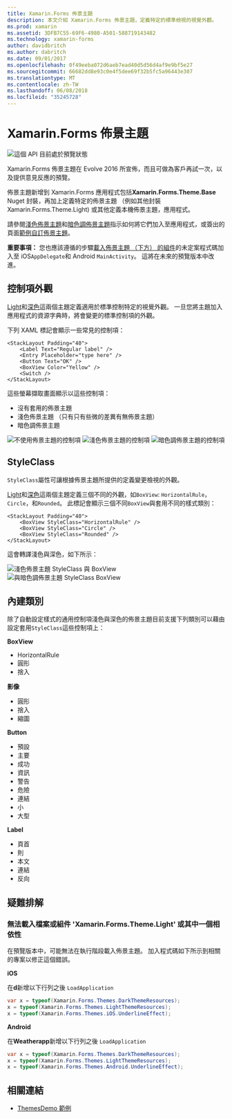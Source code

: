 ```yaml
---
title: Xamarin.Forms 佈景主題
description: 本文介紹 Xamarin.Forms 佈景主題，定義特定的標準檢視的視覺外觀。
ms.prod: xamarin
ms.assetid: 3DFB7C55-69F6-4980-A501-588719143482
ms.technology: xamarin-forms
author: davidbritch
ms.author: dabritch
ms.date: 09/01/2017
ms.openlocfilehash: 0f49eeba072d6aeb7ead40d5d56d4af9e9bf5e27
ms.sourcegitcommit: 66682dd8e93c0e4f5dee69f32b5fc5a96443e307
ms.translationtype: MT
ms.contentlocale: zh-TW
ms.lasthandoff: 06/08/2018
ms.locfileid: "35245728"
---
```

# <a name="xamarinforms-themes"></a>Xamarin.Forms 佈景主題

![](~/media/shared/preview.png "這個 API 目前處於預覽狀態")

Xamarin.Forms 佈景主題在 Evolve 2016 所宣佈，而且可做為客戶再試一次，以及提供意見反應的預覽。

佈景主題新增到 Xamarin.Forms 應用程式包括**Xamarin.Forms.Theme.Base** Nuget 封裝，再加上定義特定的佈景主題 （例如其他封裝 Xamarin.Forms.Theme.Light) 或其他定義本機佈景主題，應用程式。

請參閱[淺色佈景主題](light.md)和[暗色調佈景主題](dark.md)指示如何將它們加入至應用程式，或簽出的頁面[範例自訂佈景主題](custom.md)。

**重要事項：** 您也應該遵循的步驟[載入佈景主題 （下方） 的組件](#loadtheme)的未定案程式碼加入至 iOS`AppDelegate`和 Android `MainActivity`。 這將在未來的預覽版本中改進。


## <a name="control-appearance"></a>控制項外觀

[Light](light.md)和[深色](dark.md)這兩個主題定義適用於標準控制特定的視覺外觀。 一旦您將主題加入應用程式的資源字典時，將會變更的標準控制項的外觀。

下列 XAML 標記會顯示一些常見的控制項：

```xaml
<StackLayout Padding="40">
    <Label Text="Regular label" />
    <Entry Placeholder="type here" />
    <Button Text="OK" />
    <BoxView Color="Yellow" />
    <Switch />
</StackLayout>
```

這些螢幕擷取畫面顯示以這些控制項：

* 沒有套用的佈景主題
* 淺色佈景主題 （只有只有些微的差異有無佈景主題）
* 暗色調佈景主題

![](images/standard-none-sml.png "不使用佈景主題的控制項") ![](images/standard-light-sml.png "淺色佈景主題的控制項") ![](images/standard-dark-sml.png "暗色調佈景主題的控制項")

<a name="styleclass" />

## <a name="styleclass"></a>StyleClass

`StyleClass`屬性可讓根據佈景主題所提供的定義變更檢視的外觀。

[Light](light.md)和[深色](dark.md)這兩個主題定義三個不同的外觀，如`BoxView`: `HorizontalRule`， `Circle`，和`Rounded`。 此標記會顯示三個不同`BoxView`與套用不同的樣式類別：

```xaml
<StackLayout Padding="40">
    <BoxView StyleClass="HorizontalRule" />
    <BoxView StyleClass="Circle" />
    <BoxView StyleClass="Rounded" />
</StackLayout>
```

這會轉譯淺色與深色，如下所示：

![](images/boxview-light-sml.png "淺色佈景主題 StyleClass 與 BoxView") ![](images/boxview-dark-sml.png "與暗色調佈景主題 StyleClass BoxView")

<a name="builtin" />

## <a name="built-in-classes"></a>內建類別

除了自動設定樣式的通用控制項淺色與深色的佈景主題目前支援下列類別可以藉由設定套用`StyleClass`這些控制項上：

**BoxView**

* HorizontalRule
* 圓形
* 捨入

**影像**

* 圓形
* 捨入
* 縮圖

**Button**

* 預設
* 主要
* 成功
* 資訊
* 警告
* 危險
* 連結
* 小
* 大型

**Label**

* 頁首
* 則
* 本文
* 連結
* 反向


## <a name="troubleshooting"></a>疑難排解

<a name="loadtheme" />

### <a name="could-not-load-file-or-assembly-xamarinformsthemelight-or-one-of-its-dependencies"></a>無法載入檔案或組件 'Xamarin.Forms.Theme.Light' 或其中一個相依性

在預覽版本中，可能無法在執行階段載入佈景主題。 加入程式碼如下所示到相關的專案以修正這個錯誤。

**iOS**

在**d**新增以下行列之後 `LoadApplication`

```csharp
var x = typeof(Xamarin.Forms.Themes.DarkThemeResources);
x = typeof(Xamarin.Forms.Themes.LightThemeResources);
x = typeof(Xamarin.Forms.Themes.iOS.UnderlineEffect);
```

**Android**

在**Weatherapp**新增以下行列之後 `LoadApplication`

```csharp
var x = typeof(Xamarin.Forms.Themes.DarkThemeResources);
x = typeof(Xamarin.Forms.Themes.LightThemeResources);
x = typeof(Xamarin.Forms.Themes.Android.UnderlineEffect);
```


## <a name="related-links"></a>相關連結

- [ThemesDemo 範例](https://github.com/xamarin/xamarin-forms-samples/tree/master/Themes/ThemesDemo)
